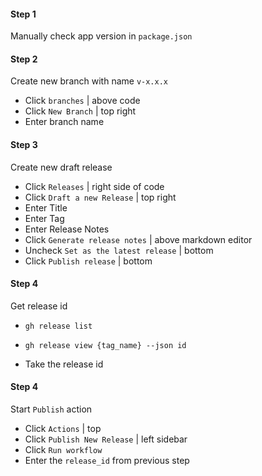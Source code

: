#### Step 1 
Manually check app version in `package.json`

#### Step 2
Create new branch with name `v-x.x.x`

- Click `branches` | above code
- Click `New Branch` | top right
- Enter branch name

#### Step 3
Create new draft release

- Click `Releases` | right side of code
- Click `Draft a new Release` | top right
- Enter Title
- Enter Tag
- Enter Release Notes
- Click `Generate release notes` | above markdown editor
- Uncheck `Set as the latest release` | bottom
- Click `Publish release` | bottom

#### Step 4
Get release id

-   ```
    gh release list
    ```
-   ```
    gh release view {tag_name} --json id
    ```

- Take the release id

#### Step 4
Start `Publish` action

- Click `Actions` | top
- Click `Publish New Release` | left sidebar
- Click `Run workflow`
- Enter the `release_id` from previous step
